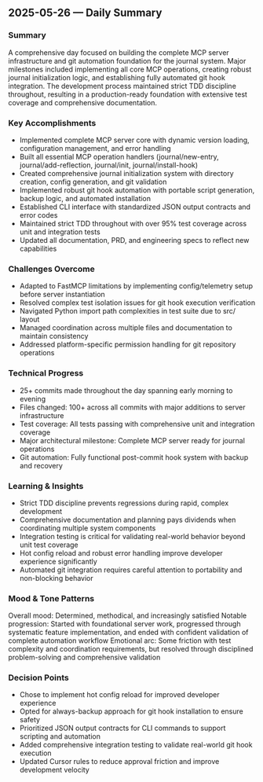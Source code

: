 ## 2025-05-26 — Daily Summary

### Summary
A comprehensive day focused on building the complete MCP server infrastructure and git automation foundation for the journal system. Major milestones included implementing all core MCP operations, creating robust journal initialization logic, and establishing fully automated git hook integration. The development process maintained strict TDD discipline throughout, resulting in a production-ready foundation with extensive test coverage and comprehensive documentation.

### Key Accomplishments
- Implemented complete MCP server core with dynamic version loading, configuration management, and error handling
- Built all essential MCP operation handlers (journal/new-entry, journal/add-reflection, journal/init, journal/install-hook)
- Created comprehensive journal initialization system with directory creation, config generation, and git validation
- Implemented robust git hook automation with portable script generation, backup logic, and automated installation
- Established CLI interface with standardized JSON output contracts and error codes
- Maintained strict TDD throughout with over 95% test coverage across unit and integration tests
- Updated all documentation, PRD, and engineering specs to reflect new capabilities

### Challenges Overcome
- Adapted to FastMCP limitations by implementing config/telemetry setup before server instantiation
- Resolved complex test isolation issues for git hook execution verification
- Navigated Python import path complexities in test suite due to src/ layout
- Managed coordination across multiple files and documentation to maintain consistency
- Addressed platform-specific permission handling for git repository operations

### Technical Progress
- 25+ commits made throughout the day spanning early morning to evening
- Files changed: 100+ across all commits with major additions to server infrastructure
- Test coverage: All tests passing with comprehensive unit and integration coverage
- Major architectural milestone: Complete MCP server ready for journal operations
- Git automation: Fully functional post-commit hook system with backup and recovery

### Learning & Insights
- Strict TDD discipline prevents regressions during rapid, complex development
- Comprehensive documentation and planning pays dividends when coordinating multiple system components
- Integration testing is critical for validating real-world behavior beyond unit test coverage
- Hot config reload and robust error handling improve developer experience significantly
- Automated git integration requires careful attention to portability and non-blocking behavior

### Mood & Tone Patterns
Overall mood: Determined, methodical, and increasingly satisfied
Notable progression: Started with foundational server work, progressed through systematic feature implementation, and ended with confident validation of complete automation workflow
Emotional arc: Some friction with test complexity and coordination requirements, but resolved through disciplined problem-solving and comprehensive validation

### Decision Points
- Chose to implement hot config reload for improved developer experience
- Opted for always-backup approach for git hook installation to ensure safety
- Prioritized JSON output contracts for CLI commands to support scripting and automation
- Added comprehensive integration testing to validate real-world git hook execution
- Updated Cursor rules to reduce approval friction and improve development velocity